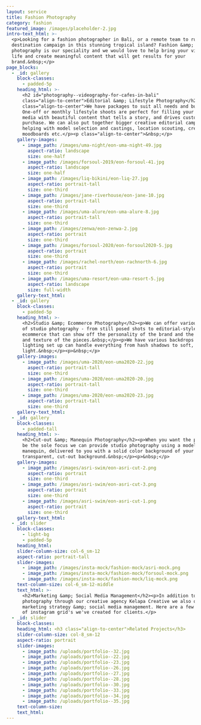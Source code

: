 ```yaml
---
layout: service
title: Fashion Photography
category: fashion
featured_image: /images/placeholder-2.jpg
intro-text_html: >-
  <p>Looking for a fashion photographer in Bali, or a remote team to run a
  destination campaign in this stunning tropical island? Fashion &amp; lifestyle
  photography is our speciality and we would love to help bring your vision to
  life and create meaningful content that will get results for your
  brand.&nbsp;</p>
page_blocks:
  - _id: gallery
    block-classes:
      - padded-5p
    heading_html: >-
      <h2 id="photography--videography-for-cafes-in-bali"
      class="align-to-center">Editorial &amp; Lifestyle Photography</h2><p
      class="align-to-center">We have packages to suit all needs and budgets.
      One-off or monthly lifestyle shoots are perfect for filling your social
      media with beautiful content that tells a story, and drives customers to
      purchase. We can also put together bigger creative editorial campaigns,
      helping with model selection and castings, location scouting, creation of
      moodboards etc.</p><p class="align-to-center">&nbsp;</p>
    gallery-images:
      - image_path: /images/uma-night/eon-uma-night-49.jpg
        aspect-ratio: landscape
        size: one-half
      - image_path: /images/forsoul-2019/eon-forsoul-41.jpg
        aspect-ratio: landscape
        size: one-half
      - image_path: /images/liq-bikini/eon-liq-27.jpg
        aspect-ratio: portrait-tall
        size: one-third
      - image_path: /images/jane-riverhouse/eon-jane-10.jpg
        aspect-ratio: portrait-tall
        size: one-third
      - image_path: /images/uma-alure/eon-uma-alure-8.jpg
        aspect-ratio: portrait-tall
        size: one-third
      - image_path: /images/zenwa/eon-zenwa-2.jpg
        aspect-ratio: portrait
        size: one-third
      - image_path: /images/forsoul-2020/eon-forsoul2020-5.jpg
        aspect-ratio: portrait
        size: one-third
      - image_path: /images/rachel-north/eon-rachnorth-6.jpg
        aspect-ratio: portrait
        size: one-third
      - image_path: /images/uma-resort/eon-uma-resort-5.jpg
        aspect-ratio: landscape
        size: full-width
    gallery-text_html:
  - _id: gallery
    block-classes:
      - padded-5p
    heading_html: >-
      <h2>Studio &amp; Ecommerce Photography</h2><p>We can offer various styles
      of studio photography - from still posed shots to editorial-style
      ecommerce that can show off the personality of the brand and the movement
      and texture of the pieces.&nbsp;</p><p>We have various backdrops and our
      lighting set up can handle everything from hash shadows to soft, even
      light.&nbsp;</p><p>&nbsp;</p>
    gallery-images:
      - image_path: /images/uma-2020/eon-uma2020-22.jpg
        aspect-ratio: portrait-tall
        size: one-third
      - image_path: /images/uma-2020/eon-uma2020-20.jpg
        aspect-ratio: portrait-tall
        size: one-third
      - image_path: /images/uma-2020/eon-uma2020-23.jpg
        aspect-ratio: portrait-tall
        size: one-third
    gallery-text_html:
  - _id: gallery
    block-classes:
      - padded-tall
    heading_html: >-
      <h2>Cut-out &amp; Manequin Photography</h2><p>When you want the product to
      be the sole focus we can provide studio photography using a model or ghost
      manequin, delivered to you with a solid color background of your choice or
      transparent, cut-out background.&nbsp;</p><p>&nbsp;</p>
    gallery-images:
      - image_path: /images/asri-swim/eon-asri-cut-2.png
        aspect-ratio: portrait
        size: one-third
      - image_path: /images/asri-swim/eon-asri-cut-3.png
        aspect-ratio: portrait
        size: one-third
      - image_path: /images/asri-swim/eon-asri-cut-1.png
        aspect-ratio: portrait
        size: one-third
    gallery-text_html:
  - _id: slider
    block-classes:
      - light-bg
      - padded-5p
    heading_html:
    slider-column-size: col-6_sm-12
    aspect-ratio: portrait-tall
    slider-images:
      - image_path: /images/insta-mock/fashion-mock/asri-mock.png
      - image_path: /images/insta-mock/fashion-mock/forsoul-mock.png
      - image_path: /images/insta-mock/fashion-mock/liq-mock.png
    text-column-size: col-6_sm-12-middle
    text_html: >-
      <h2>Marketing &amp; Social Media Management</h2><p>In addition to
      photography through our creative agency Kelapa Creative we also offer
      marketing strategy &amp; social media management. Here are a few examples
      of instagram grid's we've created for clients.</p>
  - _id: slider
    block-classes:
    heading_html: <h3 class="align-to-center">Related Projects</h3>
    slider-column-size: col-8_sm-12
    aspect-ratio: portrait
    slider-images:
      - image_path: /uploads/portfolio--32.jpg
      - image_path: /uploads/portfolio--22.jpg
      - image_path: /uploads/portfolio--23.jpg
      - image_path: /uploads/portfolio--26.jpg
      - image_path: /uploads/portfolio--27.jpg
      - image_path: /uploads/portfolio--28.jpg
      - image_path: /uploads/portfolio--30.jpg
      - image_path: /uploads/portfolio--33.jpg
      - image_path: /uploads/portfolio--34.jpg
      - image_path: /uploads/portfolio--35.jpg
    text-column-size:
    text_html:
---
```


